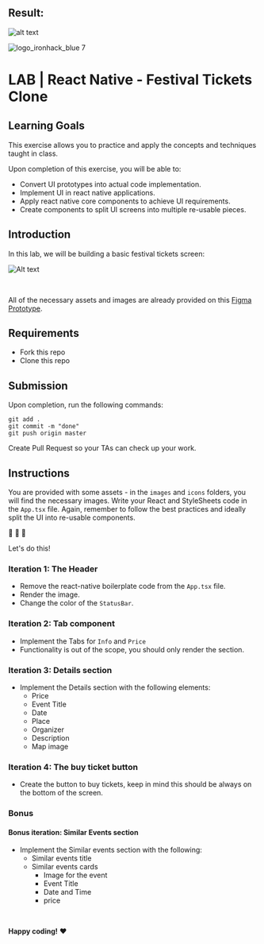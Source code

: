 ## Result:
![alt text](https://i.ibb.co/mHkV6Lr/ezgif-com-optimize.gif)

![logo_ironhack_blue 7](https://user-images.githubusercontent.com/23629340/40541063-a07a0a8a-601a-11e8-91b5-2f13e4e6b441.png)

# LAB | React Native - Festival Tickets Clone

## Learning Goals

This exercise allows you to practice and apply the concepts and techniques taught in class.

Upon completion of this exercise, you will be able to:

- Convert UI prototypes into actual code implementation.
- Implement UI in react native applications.
- Apply react native core components to achieve UI requirements.
- Create components to split UI screens into multiple re-usable pieces.

## Introduction

In this lab, we will be building a basic festival tickets screen:

![Alt text](image.png)

<br>

All of the necessary assets and images are already provided on this [Figma Prototype](https://www.figma.com/file/2dbcZ49p1RP1CwhVBY8zMR/LAB---RN-FESTIVAL-CLONE?type=design&node-id=0%3A1&mode=design&t=VJ8vSGie6pa8Jubh-1).

## Requirements

- Fork this repo
- Clone this repo

## Submission

Upon completion, run the following commands:

```shell
git add .
git commit -m "done"
git push origin master
```

Create Pull Request so your TAs can check up your work.

## Instructions

You are provided with some assets - in the `images` and `icons` folders, you will find the necessary images. Write your React and StyleSheets code in the `App.tsx` file. Again, remember to follow the best practices and ideally split the UI into re-usable components.

:muscle: :muscle: :muscle:

Let's do this!

### Iteration 1: The Header

- Remove the react-native boilerplate code from the `App.tsx` file.
- Render the image.
- Change the color of the `StatusBar`.

### Iteration 2: Tab component

- Implement the Tabs for `Info` and `Price`
- Functionality is out of the scope, you should only render the section.

### Iteration 3: Details section

- Implement the Details section with the following elements:
  - Price
  - Event Title
  - Date
  - Place
  - Organizer
  - Description
  - Map image

### Iteration 4: The buy ticket button

- Create the button to buy tickets, keep in mind this should be always on the bottom of the screen.

### Bonus

#### Bonus iteration: Similar Events section

- Implement the Similar events section with the following:
  - Similar events title
  - Similar events cards
    - Image for the event
    - Event Title
    - Date and Time
    - price

<br>

**Happy coding!** :heart:
